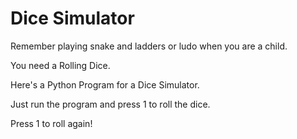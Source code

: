 
# Dice Simulator
Remember playing snake and ladders or ludo when you are a child.

You need a Rolling Dice.

Here's a Python Program for a Dice Simulator.

Just run the program and press 1 to roll the dice.

Press 1 to roll again! 